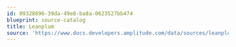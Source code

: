 ```yaml
---
id: 09328696-39da-49e8-ba8a-0623527bb474
blueprint: source-catalog
title: Leanplum
source: 'https://www.docs.developers.amplitude.com/data/sources/leanplum'
---
```

